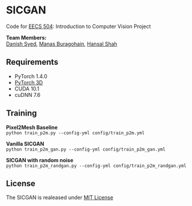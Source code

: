 # SICGAN

Code for [EECS 504](https://web.eecs.umich.edu/~ahowens/eecs504/w20/): Introduction to Computer Vision Project  

**Team Members:**  
[Danish Syed](https://github.com/dysdsyd), [Manas Buragohain](https://github.com/manasjyoti97), [Hansal Shah](https://github.com/hansalshah)  

## Requirements
- PyTorch 1.4.0
- [PyTorch 3D](https://github.com/facebookresearch/pytorch3d) 
- CUDA 10.1
- cuDNN 7.6

## Training

**Pixel2Mesh Baseline**  
`python train_p2m.py --config-yml config/train_p2m.yml`

**Vanilla SICGAN**  
`python train_p2m_gan.py --config-yml config/train_p2m_gan.yml`

**SICGAN with random noise**  
`python train_p2m_randgan.py --config-yml config/train_p2m_randgan.yml`

## License
The SICGAN is realeased under [MIT License](https://github.com/dysdsyd/SICGAN/blob/master/LICENSE)




